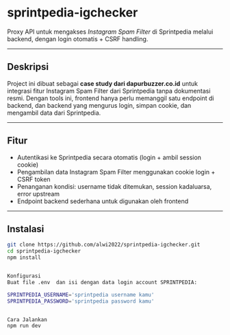 # sprintpedia-igchecker

Proxy API untuk mengakses *Instagram Spam Filter* di Sprintpedia melalui backend, dengan login otomatis + CSRF handling.

---

## Deskripsi

Project ini dibuat sebagai **case study dari dapurbuzzer.co.id** untuk integrasi fitur Instagram Spam Filter dari Sprintpedia tanpa dokumentasi resmi. Dengan tools ini, frontend hanya perlu memanggil satu endpoint di backend, dan backend yang mengurus login, simpan cookie, dan mengambil data dari Sprintpedia.

---

## Fitur

- Autentikasi ke Sprintpedia secara otomatis (login + ambil session cookie)  
- Pengambilan data Instagram Spam Filter menggunakan cookie login + CSRF token  
- Penanganan kondisi: username tidak ditemukan, session kadaluarsa, error upstream  
- Endpoint backend sederhana untuk digunakan oleh frontend  

---

## Instalasi

```bash
git clone https://github.com/alwi2022/sprintpedia-igchecker.git
cd sprintpedia-igchecker
npm install


Konfigurasi
Buat file .env  dan isi dengan data login account SPRINTPEDIA:

SPRINTPEDIA_USERNAME='sprintpedia username kamu'
SPRINTPEDIA_PASSWORD='sprintpedia password kamu'


Cara Jalankan
npm run dev